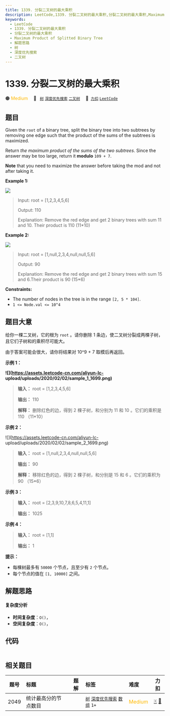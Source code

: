 ```yaml
---
title: 1339. 分裂二叉树的最大乘积
description: LeetCode,1339. 分裂二叉树的最大乘积,分裂二叉树的最大乘积,Maximum Product of Splitted Binary Tree,解题思路,树,深度优先搜索,二叉树
keywords:
  - LeetCode
  - 1339. 分裂二叉树的最大乘积
  - 分裂二叉树的最大乘积
  - Maximum Product of Splitted Binary Tree
  - 解题思路
  - 树
  - 深度优先搜索
  - 二叉树
---
```


# 1339. 分裂二叉树的最大乘积

🟠 <font color=#ffb800>Medium</font>&emsp; 🔖&ensp; [`树`](/tag/tree.md) [`深度优先搜索`](/tag/depth-first-search.md) [`二叉树`](/tag/binary-tree.md)&emsp; 🔗&ensp;[`力扣`](https://leetcode.cn/problems/maximum-product-of-splitted-binary-tree) [`LeetCode`](https://leetcode.com/problems/maximum-product-of-splitted-binary-tree)

## 题目

Given the `root` of a binary tree, split the binary tree into two subtrees by
removing one edge such that the product of the sums of the subtrees is
maximized.

Return _the maximum product of the sums of the two subtrees_. Since the answer
may be too large, return it **modulo** `109 + 7`.

**Note** that you need to maximize the answer before taking the mod and not
after taking it.



**Example 1:**

![](https://assets.leetcode.com/uploads/2020/01/21/sample_1_1699.png)

> Input: root = [1,2,3,4,5,6]
> 
> Output: 110
> 
> Explanation: Remove the red edge and get 2 binary trees with sum 11 and 10. Their product is 110 (11*10)

**Example 2:**

![](https://assets.leetcode.com/uploads/2020/01/21/sample_2_1699.png)

> Input: root = [1,null,2,3,4,null,null,5,6]
> 
> Output: 90
> 
> Explanation: Remove the red edge and get 2 binary trees with sum 15 and 6.Their product is 90 (15*6)

**Constraints:**

  * The number of nodes in the tree is in the range `[2, 5 * 104]`.
  * `1 <= Node.val <= 10^4`


## 题目大意

给你一棵二叉树，它的根为 `root` 。请你删除 1 条边，使二叉树分裂成两棵子树，且它们子树和的乘积尽可能大。

由于答案可能会很大，请你将结果对 10^9 + 7 取模后再返回。



**示例 1：**

**![](https://assets.leetcode-cn.com/aliyun-lc-
upload/uploads/2020/02/02/sample_1_1699.png)**

> 
> 
> 
> 
> 
> **输入：** root = [1,2,3,4,5,6]
> 
> **输出：** 110
> 
> **解释：** 删除红色的边，得到 2 棵子树，和分别为 11 和 10 。它们的乘积是 110 （11*10）
> 
> 

**示例 2：**

![](https://assets.leetcode-cn.com/aliyun-lc-
upload/uploads/2020/02/02/sample_2_1699.png)

> 
> 
> 
> 
> 
> **输入：** root = [1,null,2,3,4,null,null,5,6]
> 
> **输出：** 90
> 
> **解释：** 移除红色的边，得到 2 棵子树，和分别是 15 和 6 。它们的乘积为 90 （15*6）
> 
> 

**示例 3：**

> 
> 
> 
> 
> 
> **输入：** root = [2,3,9,10,7,8,6,5,4,11,1]
> 
> **输出：** 1025
> 
> 

**示例 4：**

> 
> 
> 
> 
> 
> **输入：** root = [1,1]
> 
> **输出：** 1
> 
> 



**提示：**

  * 每棵树最多有 `50000` 个节点，且至少有 `2` 个节点。
  * 每个节点的值在 `[1, 10000]` 之间。


## 解题思路

#### 复杂度分析

- **时间复杂度**：`O()`，
- **空间复杂度**：`O()`，

## 代码

```javascript

```

## 相关题目

<!-- prettier-ignore -->
| 题号 | 标题 | 题解 | 标签 | 难度 | 力扣 |
| :------: | :------ | :------: | :------ | :------ | :------: |
| 2049 | 统计最高分的节点数目 |  |  [`树`](/tag/tree.md) [`深度优先搜索`](/tag/depth-first-search.md) [`数组`](/tag/array.md) `1+` | <font color=#ffb800>Medium</font> | [🀄️](https://leetcode.cn/problems/count-nodes-with-the-highest-score) [🔗](https://leetcode.com/problems/count-nodes-with-the-highest-score) |